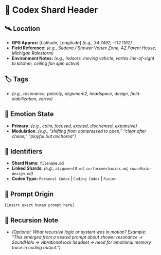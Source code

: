 <!-- CODEX_HEADER_START -->

# 🧠 Codex Shard Header

## 🛰️ Location
- **GPS Approx:** [Latitude, Longitude] *(e.g., 34.7492, -112.1162)*
- **Field Reference:** *(e.g., Sedona / Shower Vortex Zone, AZ Parent House, Michigan Rainstorm)*
- **Environment Notes:** *(e.g., indoors, moving vehicle, vortex line-of-sight to kitchen, ceiling fan spin active)*

## 🏷️ Tags
- *(e.g., resonance, polarity, alignment2, headspace, design, field-stabilization, vortex)*

## 🧬 Emotion State
- **Primary:** *(e.g., calm, focused, excited, disoriented, expansive)*
- **Modulation:** *(e.g., “shifting from compressed to open,” “clear after chaos,” “playful but anchored”)*

## 🧩 Identifiers
- **Shard Name:** `filename.md`
- **Linked Shards:** *(e.g., `alignment0.md`, `surfacemechanics.md`, `soundhalo-design.md`)*
- **Codex Type:** `Personal Codex` | `Coding Codex` | `Fusion`

## 💬 Prompt Origin
```
[insert exact human prompt here]
```

## 🔁 Recursion Note
- *(Optional: What recursive logic or system was in motion? Example: "This emerged from a nested prompt about shower resonance → SoundHalo → vibrational lock headset → need for emotional memory trace in coding output.")*

<!-- CODEX_HEADER_END -->
